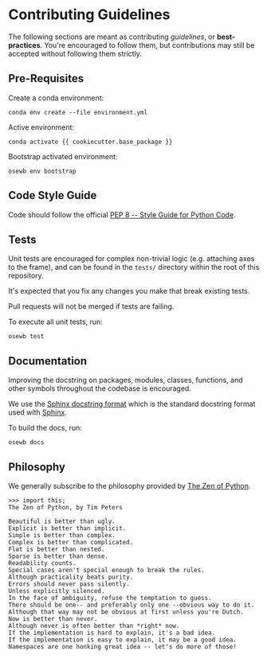 # Contributing Guidelines
The following sections are meant as contributing *guidelines*, or **best-practices**. You're encouraged to follow them, but contributions may still be accepted without following them strictly.

## Pre-Requisites
Create a conda environment:

    conda env create --file environment.yml

Active environment:

    conda activate {{ cookiecutter.base_package }}

Bootstrap activated environment:

    osewb env bootstrap

## Code Style Guide
Code should follow the official [PEP 8 -- Style Guide for Python Code](https://www.python.org/dev/peps/pep-0008/).

## Tests
Unit tests are encouraged for complex non-trivial logic (e.g. attaching axes to the frame), and can be found in the `tests/` directory within the root of this repository.

It's expected that you fix any changes you make that break existing tests.

Pull requests will not be merged if tests are failing.

To execute all unit tests, run:

    osewb test

## Documentation
Improving the docstring on packages, modules, classes, functions, and other symbols throughout the codebase is encouraged.

We use the [Sphinx docstring format](https://sphinx-rtd-tutorial.readthedocs.io/en/latest/docstrings.html) which is the standard docstring format used with [Sphinx](https://www.sphinx-doc.org/en/master/).

To build the docs, run:

    osewb docs

## Philosophy
We generally subscribe to the philosophy provided by [The Zen of Python](https://www.python.org/dev/peps/pep-0020/).

```
>>> import this;
The Zen of Python, by Tim Peters

Beautiful is better than ugly.
Explicit is better than implicit.
Simple is better than complex.
Complex is better than complicated.
Flat is better than nested.
Sparse is better than dense.
Readability counts.
Special cases aren't special enough to break the rules.
Although practicality beats purity.
Errors should never pass silently.
Unless explicitly silenced.
In the face of ambiguity, refuse the temptation to guess.
There should be one-- and preferably only one --obvious way to do it.
Although that way may not be obvious at first unless you're Dutch.
Now is better than never.
Although never is often better than *right* now.
If the implementation is hard to explain, it's a bad idea.
If the implementation is easy to explain, it may be a good idea.
Namespaces are one honking great idea -- let's do more of those!
```

